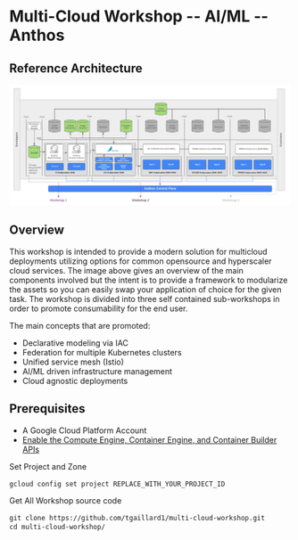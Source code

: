 #   Multi-Cloud Workshop -- AI/ML -- Anthos
## Reference Architecture

![Workshop Screenshot](images/multi-cloud-arch.png?raw=true "Workshop Diagram")

## Overview

This workshop is intended to provide a modern solution for multicloud deployments utilizing options for common opensource and hyperscaler cloud services.  The image above gives an overview of the main components involved but the intent is to provide a framework to modularize the assets so you can easily swap your application of choice for the given task.  The workshop is divided into three self contained sub-workshops in order to promote consumability for the end user. 

The main concepts that are promoted:
*  Declarative modeling via IAC
*  Federation for multiple Kubernetes clusters
*  Unified service mesh (Istio)
*  AI/ML driven infrastructure management
*  Cloud agnostic deployments

## Prerequisites
*  A Google Cloud Platform Account
*  [Enable the Compute Engine, Container Engine, and Container Builder APIs](https://console.cloud.google.com/flows/enableapi?apiid=compute_component,container,cloudbuild.googleapis.com)

Set Project and Zone
```
gcloud config set project REPLACE_WITH_YOUR_PROJECT_ID 
```

Get All Workshop source code
```
git clone https://github.com/tgaillard1/multi-cloud-workshop.git
cd multi-cloud-workshop/
```

